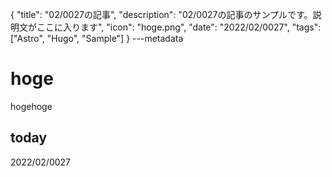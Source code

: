 {
  "title": "02/0027の記事",
  "description": "02/0027の記事のサンプルです。説明文がここに入ります",
  "icon": "hoge.png",
  "date": "2022/02/0027",
  "tags": ["Astro", "Hugo", "Sample"]
}
---metadata

# hoge
hogehoge

## today
2022/02/0027